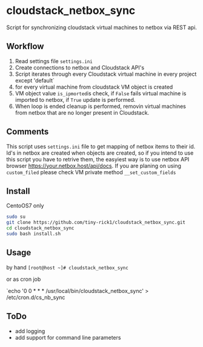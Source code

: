 # cloudstack_netbox_sync
Script for synchronizing cloudstack virtual machines to netbox via REST api.

## Workflow
1. Read settings file `settings.ini`
2. Create connections to netbox and Cloudstack API's
3. Script iterates through every Cloudstack virtual machine in every project except 'default`
4. for every virtual machine from cloudstack VM object is created
5. VM object value `is_ipmorted`is check, if `False` fails virtual machine is imported to netbox, if `True` update is performed.
6. When loop is ended cleanup is performed, removin virtual machines from netbox that are no longer present in Cloudstack.

## Comments
This script uses `settings.ini` file to get mapping of netbox items to their id. Id's in netbox are created when objects are created, so if you intend to use this script you have to retrive them, the easyiest way is to use netbox API browser https://your.netbox.host/api/docs. If you are planing on using `custom_filed` please check VM private method `__set_custom_fields`

## Install
CentoOS7 only

```bash
sudo su 
git clone https://github.com/tiny-rick1/cloudstack_netbox_sync.git
cd cloudstack_netbox_sync
sudo bash install.sh
```
## Usage
by hand
`[root@host ~]# cloudstack_netbox_sync`

or as cron job

`echo '0 0 * * * /usr/local/bin/cloudstack_netbox_sync' > /etc/cron.d/cs_nb_sync 
## ToDo
* add logging
* add support for command line parameters
